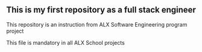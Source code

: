## This is my first repository as a full stack engineer

This repository is an instruction from ALX Software Engineering program project

This file is mandatory in all ALX School projects